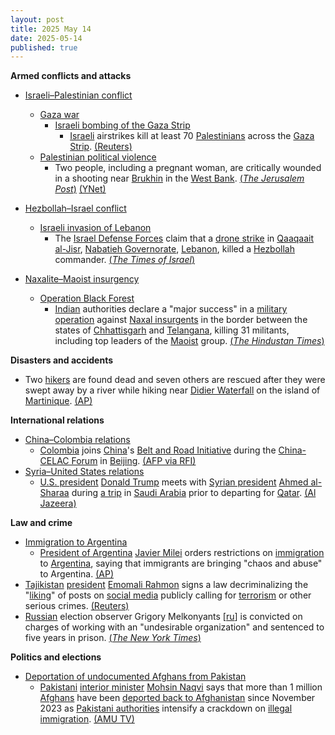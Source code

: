 ```yaml
---
layout: post
title: 2025 May 14
date: 2025-05-14
published: true
---
```



**Armed conflicts and attacks**

* [Israeli–Palestinian conflict](https://en.wikipedia.org/wiki/Israeli%E2%80%93Palestinian_conflict "Israeli–Palestinian conflict")
  + [Gaza war](https://en.wikipedia.org/wiki/Gaza_war "Gaza war")
    - [Israeli bombing of the Gaza Strip](https://en.wikipedia.org/wiki/Israeli_bombing_of_the_Gaza_Strip "Israeli bombing of the Gaza Strip")
      * [Israeli](https://en.wikipedia.org/wiki/Israel "Israel") airstrikes kill at least 70 [Palestinians](https://en.wikipedia.org/wiki/Palestinians "Palestinians") across the [Gaza Strip](https://en.wikipedia.org/wiki/Gaza_Strip "Gaza Strip"). [(Reuters)](https://www.reuters.com/world/middle-east/israeli-intensifies-gaza-bombardment-trump-visits-region-2025-05-14/)
  + [Palestinian political violence](https://en.wikipedia.org/wiki/Palestinian_political_violence "Palestinian political violence")
    - Two people, including a pregnant woman, are critically wounded in a shooting near [Brukhin](https://en.wikipedia.org/wiki/Brukhin "Brukhin") in the [West Bank](https://en.wikipedia.org/wiki/West_Bank "West Bank"). [(*The Jerusalem Post*)](https://www.jpost.com/breaking-news/article-854007) [(YNet)](https://www.ynetnews.com/article/r1uh9pmwgg)
* [Hezbollah–Israel conflict](https://en.wikipedia.org/wiki/Hezbollah%E2%80%93Israel_conflict "Hezbollah–Israel conflict")
  + [Israeli invasion of Lebanon](https://en.wikipedia.org/wiki/2024_Israeli_invasion_of_Lebanon "2024 Israeli invasion of Lebanon")
    - The [Israel Defense Forces](https://en.wikipedia.org/wiki/Israel_Defense_Forces "Israel Defense Forces") claim that a [drone strike](https://en.wikipedia.org/wiki/Drone_strike "Drone strike") in [Qaaqaait al-Jisr](https://en.wikipedia.org/wiki/Qaaqaait_al-Jisr "Qaaqaait al-Jisr"), [Nabatieh Governorate](https://en.wikipedia.org/wiki/Nabatieh_Governorate "Nabatieh Governorate"), [Lebanon](https://en.wikipedia.org/wiki/Lebanon "Lebanon"), killed a [Hezbollah](https://en.wikipedia.org/wiki/Hezbollah "Hezbollah") commander. [(*The Times of Israel*)](https://www.timesofisrael.com/liveblog_entry/idf-says-it-killed-hezbollah-commander-in-earlier-south-lebanon-drone-strike/)

* [Naxalite–Maoist insurgency](https://en.wikipedia.org/wiki/Naxalite%E2%80%93Maoist_insurgency "Naxalite–Maoist insurgency")
  + [Operation Black Forest](https://en.wikipedia.org/wiki/Operation_Black_Forest "Operation Black Forest")
    - [Indian](https://en.wikipedia.org/wiki/India "India") authorities declare a "major success" in a [military operation](https://en.wikipedia.org/wiki/Military_operation "Military operation") against [Naxal insurgents](https://en.wikipedia.org/wiki/Naxalism "Naxalism") in the border between the states of [Chhattisgarh](https://en.wikipedia.org/wiki/Chhattisgarh "Chhattisgarh") and [Telangana](https://en.wikipedia.org/wiki/Telangana "Telangana"), killing 31 militants, including top leaders of the [Maoist](https://en.wikipedia.org/wiki/Maoist "Maoist") group. [(*The Hindustan Times*)](https://www.hindustantimes.com/india-news/security-forces-claim-top-maoist-leaders-either-killed-or-injured-in-operation-black-forest-101747234931173.html)

**Disasters and accidents**

* Two [hikers](https://en.wikipedia.org/wiki/Hikers "Hikers") are found dead and seven others are rescued after they were swept away by a river while hiking near [Didier Waterfall](https://en.wikipedia.org/wiki/Didier_Waterfall "Didier Waterfall") on the island of [Martinique](https://en.wikipedia.org/wiki/Martinique "Martinique"). [(AP)](https://apnews.com/article/martinique-missing-hiker-dead-rescued-c39c015161b359e6f47a2ffa66eae554)

**International relations**

* [China–Colombia relations](https://en.wikipedia.org/wiki/China%E2%80%93Colombia_relations "China–Colombia relations")
  + [Colombia](https://en.wikipedia.org/wiki/Colombia "Colombia") joins [China](https://en.wikipedia.org/wiki/China "China")'s [Belt and Road Initiative](https://en.wikipedia.org/wiki/Belt_and_Road_Initiative "Belt and Road Initiative") during the [China-CELAC Forum](https://en.wikipedia.org/wiki/China-CELAC_Forum "China-CELAC Forum") in [Beijing](https://en.wikipedia.org/wiki/Beijing "Beijing"). [(AFP via RFI)](https://www.rfi.fr/en/international-news/20250514-colombia-joins-belt-and-road-initiative-as-china-courts-latin-america)
* [Syria–United States relations](https://en.wikipedia.org/wiki/Syria%E2%80%93United_States_relations "Syria–United States relations")
  + [U.S. president](https://en.wikipedia.org/wiki/President_of_the_United_States "President of the United States") [Donald Trump](https://en.wikipedia.org/wiki/Donald_Trump "Donald Trump") meets with [Syrian president](https://en.wikipedia.org/wiki/President_of_Syria "President of Syria") [Ahmed al-Sharaa](https://en.wikipedia.org/wiki/Ahmed_al-Sharaa "Ahmed al-Sharaa") during [a trip](https://en.wikipedia.org/wiki/2025_visit_by_Donald_Trump_to_the_Middle_East "2025 visit by Donald Trump to the Middle East") in [Saudi Arabia](https://en.wikipedia.org/wiki/Saudi_Arabia "Saudi Arabia") prior to departing for [Qatar](https://en.wikipedia.org/wiki/Qatar "Qatar"). [(Al Jazeera)](https://www.aljazeera.com/news/2025/5/14/trump-meets-syrias-al-sharaa-eyes-normalisation-of-ties-with-damascus)

**Law and crime**

* [Immigration to Argentina](https://en.wikipedia.org/wiki/Immigration_to_Argentina "Immigration to Argentina")
  + [President of Argentina](https://en.wikipedia.org/wiki/President_of_Argentina "President of Argentina") [Javier Milei](https://en.wikipedia.org/wiki/Javier_Milei "Javier Milei") orders restrictions on [immigration](https://en.wikipedia.org/wiki/Immigration "Immigration") to [Argentina](https://en.wikipedia.org/wiki/Argentina "Argentina"), saying that immigrants are bringing "chaos and abuse" to Argentina. [(AP)](https://apnews.com/article/argentina-trump-milei-decree-immigration-crime-elections-deportations-465345f8fe98a8b2d5d0a3c4466b37cd)
* [Tajikistan](https://en.wikipedia.org/wiki/Tajikistan "Tajikistan") [president](https://en.wikipedia.org/wiki/President_of_Tajikistan "President of Tajikistan") [Emomali Rahmon](https://en.wikipedia.org/wiki/Emomali_Rahmon "Emomali Rahmon") signs a law decriminalizing the "[liking](https://en.wikipedia.org/wiki/Like_button "Like button")" of posts on [social media](https://en.wikipedia.org/wiki/Social_media "Social media") publicly calling for [terrorism](https://en.wikipedia.org/wiki/Terrorism "Terrorism") or other serious crimes. [(Reuters)](https://www.reuters.com/world/asia-pacific/tajikistan-decriminalises-liking-social-media-posts-deemed-extremist-2025-05-14/)
* [Russian](https://en.wikipedia.org/wiki/Russia "Russia") election observer Grigory Melkonyants [[ru](https://ru.wikipedia.org/wiki/%D0%9C%D0%B5%D0%BB%D1%8C%D0%BA%D0%BE%D0%BD%D1%8C%D1%8F%D0%BD%D1%86%2C_%D0%93%D1%80%D0%B8%D0%B3%D0%BE%D1%80%D0%B8%D0%B9_%D0%90%D1%80%D0%BA%D0%B0%D0%B4%D1%8C%D0%B5%D0%B2%D0%B8%D1%87 "ru:Мельконьянц, Григорий Аркадьевич")] is convicted on charges of working with an "undesirable organization" and sentenced to five years in prison. [(*The New York Times*)](https://www.nytimes.com/2025/05/14/world/europe/grigory-melkonyants-russia-golos.html)

**Politics and elections**

* [Deportation of undocumented Afghans from Pakistan](https://en.wikipedia.org/wiki/Deportation_of_undocumented_Afghans_from_Pakistan "Deportation of undocumented Afghans from Pakistan")
  + [Pakistani](https://en.wikipedia.org/wiki/Pakistan "Pakistan") [interior minister](https://en.wikipedia.org/wiki/Ministry_of_Interior_%28Pakistan%29 "Ministry of Interior (Pakistan)") [Mohsin Naqvi](https://en.wikipedia.org/wiki/Mohsin_Naqvi "Mohsin Naqvi") says that more than 1 million [Afghans](https://en.wikipedia.org/wiki/Afghan_people "Afghan people") have been [deported back to Afghanistan](https://en.wikipedia.org/wiki/Deportation_of_undocumented_Afghans_from_Pakistan "Deportation of undocumented Afghans from Pakistan") since November 2023 as [Pakistani authorities](https://en.wikipedia.org/wiki/Pakistani_authorities "Pakistani authorities") intensify a crackdown on [illegal immigration](https://en.wikipedia.org/wiki/Illegal_immigration "Illegal immigration"). [(AMU TV)](https://amu.tv/173909/)
